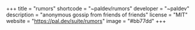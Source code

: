 +++
title = "rumors"
shortcode = "~paldev/rumors"
developer = "~paldev"
description = "anonymous gossip from friends of friends"
license = "MIT"
website = "https://pal.dev/suite/rumors"
image = "#bb77dd"
+++
